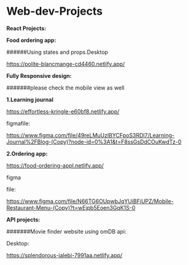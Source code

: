 # Web-dev-Projects

**React Projects:**

**Food ordering app:**

 ######Using states and props.Desktop

 https://polite-blancmange-cd4460.netlify.app/


**Fully Responsive design:**

#######please check the mobile view as well

**1.Learning journal**

https://effortless-kringle-e60bf8.netlify.app/

figmafile:

https://www.figma.com/file/49reLMuUzlBYCFpoS3RDl7/Learning-Journal%2FBlog-(Copy)?node-id=0%3A1&t=F8ssGsDdCOuKwdTz-0


**2.Ordering app:**

https://food-ordering-appl.netlify.app/

 figma

file:

https://www.figma.com/file/N66TG6OUpwbJqYUiBFiUPZ/Mobile-Restaurant-Menu-(Copy)?t=wEjpb5Eoen3GqK1S-0

**API projects:**

#######Movie finder website using omDB api:

Desktop:

https://splendorous-jalebi-7991aa.netlify.app/



